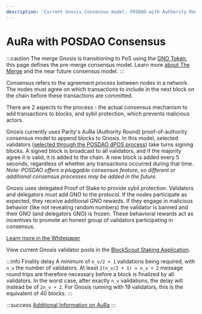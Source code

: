 ```yaml
---
description: 'Current Gnosis Consensus model: POSDAO with Authority Round Consensus'
---
```


# AuRa with POSDAO Consensus

:::caution The merge
Gnosis is transitioning to PoS using the [GNO Token](/about/tokens/gno), this page defines the pre-merge consensus model. Learn more [about The Merge](/specs/consensus/) and the near future consensus model.
:::

Consensus refers to the agreement process between nodes in a network. The nodes must agree on which transactions to include in the next block on the chain before these transactions are committed.

There are 2 aspects to the process - the actual consensus mechanism to add transactions to blocks, and sybil protection, which prevents malicious actors.

Gnosis currently uses Parity's AuRa (Authority Round) proof-of-authority consensus model to append blocks to Gnosis. In this model, selected validators ([selected through the POSDAO dPOS process](/specs/consensus/posdao)) take turns signing blocks. A signed block is broadcast to all validators, and if the majority agree it is valid, it is added to the chain. A new block is added every 5 seconds, regardless of whether any transactions occurred during that time. _Note: POSDAO offers a pluggable consensus feature, so different or additional consensus processes may be added in the future._

Gnosis uses delegated Proof of Stake to provide sybil protection. Validators and delegators must add GNO to the protocol. If the nodes participate as expected, they receive additional GNO rewards. If they engage in malicious behavior (like not revealing random numbers) the validator is banned and their GNO (and delegators GNO) is frozen. These behavioral rewards act as incentives to promote an honest group of validators participating in consensus.

[Learn more in the Whitepaper](/specs/consensus/posdao#whitepaper)

View current Gnosis validator pools in the [BlockScout Staking Application](https://blockscout.com/xdai/mainnet/validators).

:::info
Finality delay
A minimum of `n_v/2 + 1` validations being required, with `n_v` the number of validators. At least `2(n_v/2 + 1) = n_v + 2` message round trips are therefore necessary before a block is finalized by all validators. In the worst case, after exactly `n_v` validations, the delay will instead be of `2n_v + 2`. For Gnosis running with 19 validators, this is the equivalent of 40 blocks.
:::

:::success [Additional Information on AuRa](https://openethereum.github.io/Aura)
:::